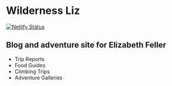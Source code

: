# Wilderness Liz  
[![Netlify Status](https://api.netlify.com/api/v1/badges/9acd231d-8e46-4275-8d3a-8116562cbb57/deploy-status)](https://app.netlify.com/sites/wildernessliz/deploys)
## Blog and adventure site for Elizabeth Feller
 - Trip Reports
 - Food Guides
 - Climbing Trips
 - Adventure Galleries
